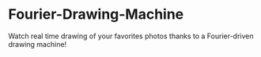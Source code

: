 # Fourier-Drawing-Machine
Watch real time drawing of your favorites photos thanks to a Fourier-driven drawing machine!
